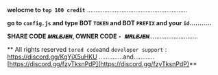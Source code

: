 **welocme to `top 100 credit`** ..........................................................

**go to `config.js` and type BOT `TOKEN` and BOT `PREFIX` and your `id`...........**

**SHARE CODE `𝑴𝑹𝑳𝑬𝑱𝑬𝑵`, OWNER CODE `- 𝑴𝑹𝑳𝑬𝑱𝑬𝑵`**............................

** All rights reserved `tored code`and `developer support` : https://discord.gg/KgYjX5uHKU ..............and............[https://discord.gg/fzyTksnPdP](https://discord.gg/fzyTksnPdP)**